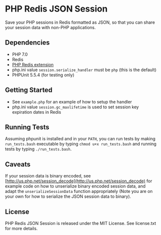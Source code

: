 # PHP Redis JSON Session

Save your PHP sessions in Redis formatted as JSON, so that you can share your session data with non-PHP applications.


## Dependencies

* PHP 7.0
* Redis
* [PHP Redis extension](https://github.com/phpredis/phpredis)
* php.ini value `session.serialize_handler` must be `php` (this is the default)
* PHPUnit 5.5.4 (for testing only)

## Getting Started

* See `example.php` for an example of how to setup the handler
* php.ini value `session.gc_maxlifetime` is used to set session key expiration dates in Redis

## Running Tests

Assuming phpunit is installed and in your `PATH`, you can run tests by making `run_tests.bash` executable by typing `chmod u+x run_tests.bash` and running tests by typing `./run_tests.bash`.

## Caveats

If your session data is binary encoded, see [http://us.php.net/session_decode](http://us.php.net/session_decode) for example code on how to unserialize binary encoded session data, and adapt the `unserializeSessionData` function appropriately (Note you are on your own for how to serialize the JSON session data to binary).

## License

PHP Redis JSON Session is released under the MIT License. See license.txt for more details.